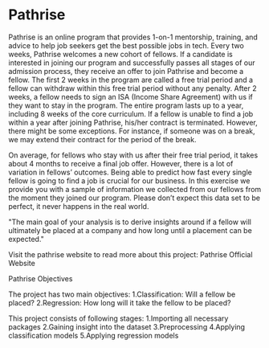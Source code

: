 # Pathrise
Pathrise is an online program that provides 1-on-1 mentorship, training, and advice to help job seekers get the best possible jobs in tech. Every two weeks, Pathrise welcomes a new cohort of fellows. If a candidate is interested in joining our program and successfully passes all stages of our admission process, they receive an offer to join Pathrise and become a fellow. The first 2 weeks in the program are called a free trial period and a fellow can withdraw within this free trial period without any penalty. After 2 weeks, a fellow needs to sign an ISA (Income Share Agreement) with us if they want to stay in the program. The entire program lasts up to a year, including 8 weeks of the core curriculum. If a fellow is unable to find a job within a year after joining Pathrise, his/her contract is terminated. However, there might be some exceptions. For instance, if someone was on a break, we may extend their contract for the period of the break.

On average, for fellows who stay with us after their free trial period, it takes about 4 months to receive a final job offer. However, there is a lot of variation in fellows’ outcomes. Being able to predict how fast every single fellow is going to find a job is crucial for our business. In this exercise we provide you with a sample of information we collected from our fellows from the moment they joined our program. Please don’t expect this data set to be perfect, it never happens in the real world.

"The main goal of your analysis is to derive insights around if a fellow will ultimately be placed at a company and how long until a placement can be expected."

Visit the pathrise website to read more about this project: Pathrise Official Website

Pathrise Objectives

The project has two main objectives:
1.Classification: Will a fellow be placed?
2.Regression: How long will it take the fellow to be placed?

This project consists of following stages:
1.Importing all necessary packages
2.Gaining insight into the dataset
3.Preprocessing
4.Applying classification models
5.Applying regression models
